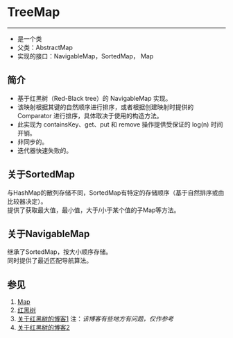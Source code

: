 # TreeMap
---
* 是一个类
* 父类：AbstractMap
* 实现的接口：NavigableMap，SortedMap， Map

## 简介
* 基于红黑树（Red-Black tree）的 NavigableMap 实现。  
* 该映射根据其键的自然顺序进行排序，或者根据创建映射时提供的 Comparator 进行排序，具体取决于使用的构造方法。   
* 此实现为 containsKey、get、put 和 remove 操作提供受保证的 log(n) 时间开销。
* 非同步的。
* 迭代器快速失败的。

## 关于SortedMap
与HashMap的散列存储不同，SortedMap有特定的存储顺序（基于自然排序或由比较器决定）。  
提供了获取最大值，最小值，大于/小于某个值的子Map等方法。

## 关于NavigableMap
继承了SortedMap，按大小顺序存储。  
同时提供了最近匹配导航算法。

## 参见
1. [Map](Map.md)
2. [红黑树](Red_Black_Tree.md)
3. [关于红黑树的博客1](http://blog.csdn.net/chenssy/article/details/26668941) 注：*该博客有些地方有问题，仅作参考*
4. [关于红黑树的博客2](http://www.cnblogs.com/xuqiang/archive/2011/05/16/2047001.html)